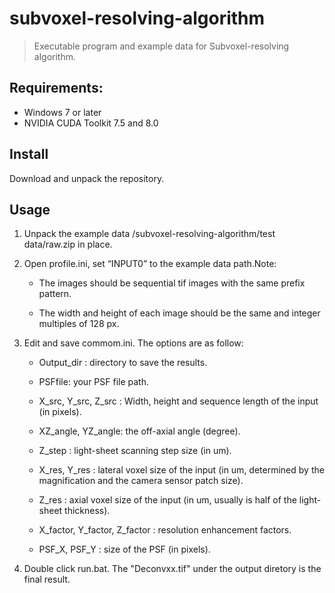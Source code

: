 # subvoxel-resolving-algorithm

> Executable program and example data for Subvoxel-resolving algorithm.

## Requirements:

* Windows 7 or later
* NVIDIA CUDA Toolkit 7.5 and 8.0

## Install 

Download and unpack the repository.

## Usage

1. Unpack the example data /subvoxel-resolving-algorithm/test data/raw.zip in place.

2. Open profile.ini, set “INPUT0” to the example data path.Note: 

   * The images should be sequential tif images with the same prefix pattern.

   * The width and height of each image should be the same and integer multiples of 128 px.
	
3. Edit and save commom.ini. The options are as follow:

   * Output_dir : directory to save the results.
 
   * PSFfile: your PSF file path.
 
   * X_src, Y_src, Z_src : Width, height and sequence length of the input (in pixels).
 
   * XZ_angle, YZ_angle: the off-axial angle (degree).
 
   * Z_step : light-sheet scanning step size (in um).
 
   * X_res, Y_res : lateral voxel size of the input (in um, determined by the magnification and the camera sensor patch size).
 
   * Z_res : axial voxel size of the input (in um, usually is half of the light-sheet thickness).
 
   * X_factor, Y_factor, Z_factor : resolution enhancement factors.
 
   * PSF_X, PSF_Y : size of the PSF (in pixels).
	 
4. Double click run.bat. The "Deconvxx.tif" under the output diretory is the final result.
